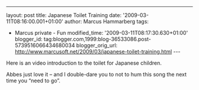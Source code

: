 ---
layout: post
title: Japanese Toilet Training
date: '2009-03-11T08:16:00.001+01:00'
author: Marcus Hammarberg
tags:
  - Marcus private - Fun
modified_time: '2009-03-11T08:17:30.630+01:00'
blogger_id: tag:blogger.com,1999:blog-36533086.post-5739516066434680034
blogger_orig_url: http://www.marcusoft.net/2009/03/japanese-toilet-training.html ---

Here is an video introduction to the toilet for Japanese children.

<div
id="scid:5737277B-5D6D-4f48-ABFC-DD9C333F4C5D:cc08fd48-02d5-4742-bf8c-4e4c8b7208e9"
class="wlWriterEditableSmartContent"
style="padding-right: 0px; display: inline; padding-left: 0px; float: none; padding-bottom: 0px; margin: 0px; padding-top: 0px">

<div>

</div>

</div>

Abbes just love it – and I double-dare you to not to hum this song the
next time you “need to go”.
